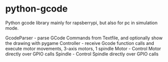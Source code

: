 python-gcode
============

Python gcode library mainly for rapsberrypi, but also for pc in simulation mode.

GcodeParser - parse GCode Commands from Textfile, and optionally show the drawing with pygame
Controller - receive Gcode function calls and execute motor movements, 3-axis motors, 1 spindle
Motor - Control Motor directly over GPIO calls
Spindle - Control Spindle directly over GPIO calls

